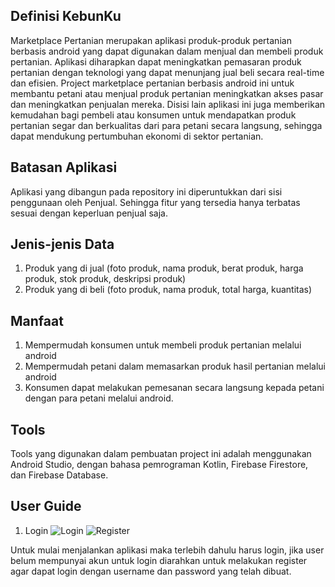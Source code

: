 ## Definisi KebunKu
Marketplace Pertanian merupakan aplikasi produk-produk pertanian berbasis android yang  dapat digunakan dalam menjual dan membeli produk pertanian. Aplikasi diharapkan dapat meningkatkan pemasaran produk pertanian dengan teknologi yang dapat menunjang jual beli secara real-time dan efisien. Project marketplace pertanian berbasis android ini untuk membantu petani atau menjual produk pertanian meningkatkan akses pasar dan meningkatkan penjualan mereka. Disisi lain aplikasi ini juga memberikan kemudahan bagi pembeli atau konsumen untuk mendapatkan produk pertanian segar dan berkualitas dari para petani secara langsung, sehingga dapat mendukung pertumbuhan ekonomi di sektor pertanian. 

## Batasan Aplikasi
Aplikasi yang dibangun pada repository ini diperuntukkan dari sisi penggunaan oleh Penjual. Sehingga fitur yang tersedia hanya terbatas sesuai dengan keperluan penjual saja.

## Jenis-jenis Data 
1. Produk yang di jual (foto produk, nama produk, berat produk, harga produk, stok produk, deskripsi produk)
2. Produk yang di beli (foto produk, nama produk, total harga, kuantitas)

## Manfaat
1. Mempermudah konsumen untuk membeli produk pertanian melalui android 
2. Mempermudah petani dalam memasarkan produk hasil pertanian melalui android 
3. Konsumen dapat melakukan pemesanan secara langsung kepada petani dengan para petani melalui android. 

## Tools 
Tools yang digunakan dalam pembuatan project ini adalah menggunakan Android Studio, dengan bahasa pemrograman Kotlin, Firebase Firestore, dan Firebase Database.

## User Guide
1. Login 
![Login](https://github.com/fadillarahim/KebunKu/assets/96510275/c635d65f-7aaa-414d-bb17-21fe530f1d07)
![Register](https://github.com/fadillarahim/KebunKu/assets/96510275/6223986a-bafe-40d6-8ed3-c94c30e6c257)

Untuk mulai menjalankan aplikasi maka terlebih dahulu harus login, jika user belum mempunyai akun untuk login diarahkan untuk melakukan register agar dapat login dengan username dan password yang telah dibuat. 





